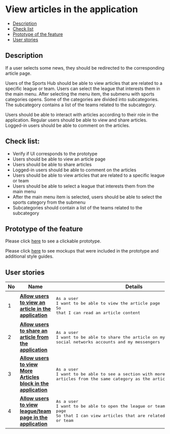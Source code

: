 # View articles in the application

- [Description](#description)
- [Check list](#check-list)
- [Prototype of the feature](#prototype-of-the-feature)
- [User stories](#user-stories)

## Description

If a user selects some news, they should be redirected to the corresponding article page.

Users of the Sports Hub should be able to view articles that are related to a specific league or team. Users can select the league that interests them in the main menu. After selecting the menu item, the submenu with sports categories opens. Some of the categories are divided into subcategories. The subcategory contains a list of the teams related to the subcategory.

Users should be able to interact with articles according to their role in the application. Regular users should be able to view and share articles. Logged-in users should be able to comment on the articles.

## Check list:

  - Verify if UI corresponds to the prototype
  - Users should be able to view an article page
  - Users should be able to share articles
  - Logged-in users should be able to comment on the articles
  - Users should be able to view articles that are related to a specific league or team
  - Users should be able to select a league that interests them from the main menu
  - After the main menu item is selected, users should be able to select the sports category from the submenu
  - Subcategories should contain a list of the teams related to the subcategory

## Prototype of the feature

Please click [here](https://www.figma.com/proto/JVDTph8VY9Ye7kz8BTDxhJ/1-Sports-Hub-General-Prototype?page-id=0%3A5852&node-id=0%3A7481&viewport=-1637%2C-969%2C0.37520089745521545&scaling=scale-down) to see a clickable prototype.

Please click [here](https://www.figma.com/file/egXgh8BYD7Xaa0JeMNhv9R/Manage-advertisements?node-id=0%3A1075) to see mockups that were included in the prototype and additional style guides.

## User stories

No           |      Name     |   Details
------------ | ------------- | -------------
1 |[**Allow users to view an article in the application**](/products/sports_hub_portal/mobile_application_features/articles_view/user_stories/view_an_article)|<pre>As a user<br>I want to be able to view the article page<br>So that I can read an article content</pre>
2 |[**Allow users to share an article from the application**](/products/sports_hub_portal/mobile_application_features/articles_view/user_stories/sharing_an_article)|<pre>As a user<br>I want to be able to share the article on my social networks accounts and my messengers</pre>
3 |[**Allow users to view More Articles block in the application**](/products/sports_hub_portal/mobile_application_features/articles_view/user_stories/more_articles_block)|<pre>As a user<br>I want to be able to see a section with more articles from the same category as the article I view</pre>
4 |[**Allow users to view league/team page in the application**](/products/sports_hub_portal/mobile_application_features/articles_view/user_stories/league_and_team_page)|<pre>As a user<br>I want to be able to open the league or team page<br>So that I can view articles that are related to selected league or team</pre>
